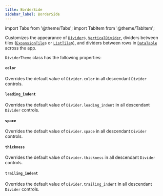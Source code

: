 ```yaml
---
title: BorderSide
sidebar_label: BorderSide
---
```

import Tabs from '@theme/Tabs';
import TabItem from '@theme/TabItem';

Customizes the appearance of [`Divider`](/docs/controls/divider)s, [`VerticalDivider`](/docs/controls/verticaldivider), 
dividers between tiles ([`ExpansionTile`](/docs/controls/expansiontile)s or [`ListTile`](/docs/controls/listtile)s), 
and dividers between rows in [`DataTable`](/docs/controls/datatable) across the app.

`DividerTheme` class has the following properties:

#### `color`

Overrides the default value of `Divider.color` in all descendant `Divider` controls.

#### `leading_indent`

Overrides the default value of `Divider.leading_indent` in all descendant `Divider` controls.

#### `space`

Overrides the default value of `Divider.space` in all descendant `Divider` controls.

#### `thickness`

Overrides the default value of `Divider.thickness` in all descendant `Divider` controls.

#### `trailing_indent`

Overrides the default value of `Divider.trailing_indent` in all descendant `Divider` controls.

